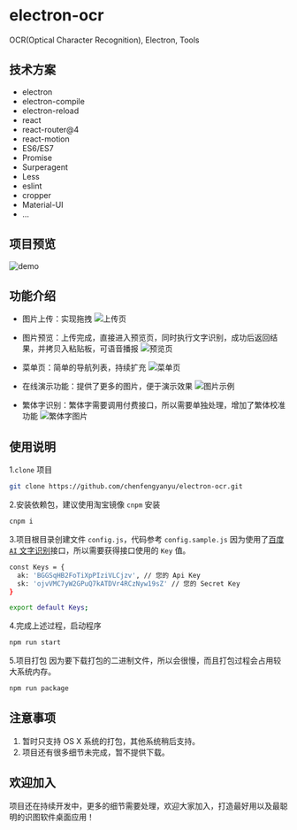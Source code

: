 # electron-ocr
OCR(Optical Character Recognition), Electron, Tools

## 技术方案
- electron
- electron-compile
- electron-reload
- react
- react-router@4
- react-motion
- ES6/ES7
- Promise
- Surperagent
- Less
- eslint
- cropper
- Material-UI
- ...

## 项目预览
![demo](https://github.com/chenfengyanyu/electron-ocr/blob/master/temp/electron.gif)

## 功能介绍
- 图片上传：实现拖拽
![上传页](https://github.com/chenfengyanyu/electron-ocr/blob/master/temp/sc0.png)

- 图片预览：上传完成，直接进入预览页，同时执行文字识别，成功后返回结果，并拷贝入粘贴板，可语音播报
![预览页](https://github.com/chenfengyanyu/electron-ocr/blob/master/temp/sc1.png)

- 菜单页：简单的导航列表，持续扩充
![菜单页](https://github.com/chenfengyanyu/electron-ocr/blob/master/temp/sc5.png)

- 在线演示功能：提供了更多的图片，便于演示效果
![图片示例](https://github.com/chenfengyanyu/electron-ocr/blob/master/temp/sc3.png)

- 繁体字识别：繁体字需要调用付费接口，所以需要单独处理，增加了繁体校准功能
![繁体字图片](https://github.com/chenfengyanyu/electron-ocr/blob/master/temp/sc4.png)

## 使用说明
1.`clone` 项目
```bash
git clone https://github.com/chenfengyanyu/electron-ocr.git
```

2.安装依赖包，建议使用淘宝镜像 `cnpm` 安装
```bash
cnpm i
```

3.项目根目录创建文件 `config.js`，代码参考 `config.sample.js`
因为使用了[百度 `AI` 文字识别](https://login.bce.baidu.com/?account=&redirect=http%3A%2F%2Fconsole.bce.baidu.com%2Fiam%2F)接口，所以需要获得接口使用的 `Key` 值。
```bash
const Keys = {
  ak: 'BGGSqHB2FoTiXpPIziVLCjzv', // 您的 Api Key
  sk: 'ojvVMC7yW2GPuQ7kATDVr4RCzNyw19sZ' // 您的 Secret Key
}

export default Keys;
```

4.完成上述过程，启动程序
```bash
npm run start
```

5.项目打包
因为要下载打包的二进制文件，所以会很慢，而且打包过程会占用较大系统内存。
```bash
npm run package
```

## 注意事项
1. 暂时只支持 OS X 系统的打包，其他系统稍后支持。
2. 项目还有很多细节未完成，暂不提供下载。

## 欢迎加入
项目还在持续开发中，更多的细节需要处理，欢迎大家加入，打造最好用以及最聪明的识图软件桌面应用！
